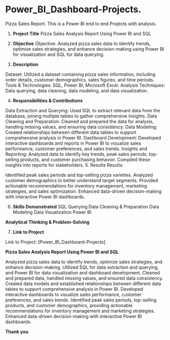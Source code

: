 # Power_BI_Dashboard-Projects.
Pizza Sales Report.
This is a Power BI end to end Projects with analysis.
1. **Project Title**
Pizza Sales Analysis Report Using Power BI and SQL

2. **Objective**
Objective: Analyzed pizza sales data to identify trends, optimize sales strategies, and enhance decision-making using Power BI for visualization and SQL for data querying.

3. **Description**

Dataset: Utilized a dataset containing pizza sales information, including order details, customer demographics, sales figures, and time periods.
Tools & Technologies: SQL, Power BI, Microsoft Excel.
Analysis Techniques: Data querying, data cleaning, data modeling, and data visualization.

4. **Responsibilities & Contributions**

Data Extraction and Querying: Used SQL to extract relevant data from the database, joining multiple tables to gather comprehensive insights.
Data Cleaning and Preparation: Cleaned and prepared the data for analysis, handling missing values, and ensuring data consistency.
Data Modeling: Created relationships between different data tables to support comprehensive analysis in Power BI.
Dashboard Development: Developed interactive dashboards and reports in Power BI to visualize sales performance, customer preferences, and sales trends.
Insights and Reporting: Analyzed data to identify key trends, peak sales periods, top-selling products, and customer purchasing behavior. Compiled these insights into reports for stakeholders.
5. Results
Results:

Identified peak sales periods and top-selling pizza varieties.
Analyzed customer demographics to better understand target segments.
Provided actionable recommendations for inventory management, marketing strategies, and sales optimization.
Enhanced data-driven decision-making with interactive Power BI dashboards.

6. **Skills Demonstrated**
SQL Querying
Data Cleaning & Preparation
Data Modeling
Data Visualization
Power BI

**Analytical Thinking & Problem-Solving**

7. **Link to Project** 

Link to Project: [Power_BI_Dashboard-Projects]

**Pizza Sales Analysis Report Using Power BI and SQL**

Analyzed pizza sales data to identify trends, optimize sales strategies, and enhance decision-making.
Utilized SQL for data extraction and querying, and Power BI for data visualization and dashboard development.
Cleaned and prepared data, handled missing values, and ensured data consistency.
Created data models and established relationships between different data tables to support comprehensive analysis in Power BI.
Developed interactive dashboards to visualize sales performance, customer preferences, and sales trends.
Identified peak sales periods, top-selling products, and customer demographics, providing actionable recommendations for inventory management and marketing strategies.
Enhanced data-driven decision-making with interactive Power BI dashboards.

**Thank you**

